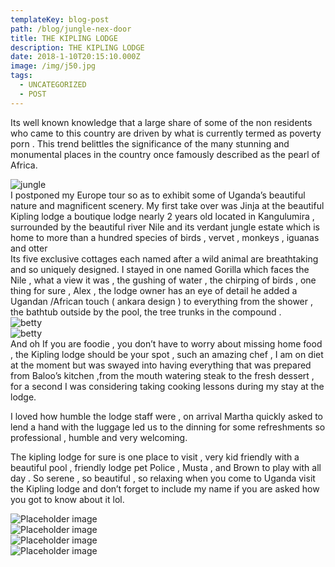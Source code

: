 ```yaml
---
templateKey: blog-post
path: /blog/jungle-nex-door
title: THE KIPLING LODGE
description: THE KIPLING LODGE
date: 2018-1-10T20:15:10.000Z
image: /img/j50.jpg
tags:
  - UNCATEGORIZED
  - POST
---
```

Its well known knowledge that a large share of some of
the non residents who came to this country are driven by what is
currently termed as poverty porn .
This trend belittles the significance of the many stunning and monumental places in the country once famously described as the pearl of Africa.

<div class="row">
  <div class="col-md-4">
    <img  src="./j70.jpeg" alt="jungle">
  </div>
  <div class="col-md-8">
  I postponed my Europe tour so as to exhibit some of Uganda’s beautiful nature and magnificent scenery.
  My first take over was Jinja at the beautiful Kipling lodge a boutique lodge nearly 2 years old located in Kangulumira , surrounded by the beautiful river Nile and its verdant jungle estate which is home to more than a hundred species of birds , vervet , monkeys , iguanas and otter
  </div>
</div>

<div class="row">  
    <div class="col-md-8">
  Its five exclusive cottages each named after a wild animal are breathtaking and so uniquely designed.
  I stayed in one named Gorilla which faces the Nile , what a view it was , the gushing of water , the chirping of birds , one thing for sure , Alex , the lodge owner has an eye of detail he added a Ugandan /African touch ( ankara design ) to everything from the shower , the bathtub outside by the pool, the tree trunks in the compound .
    </div>
    <div class="col">
      <img  src="./j71.jpeg" alt="betty" >
    </div>
</div>

<div  class="row">
  <div class="col-md-4">
    <img  src="./j65.jpeg" alt="betty">
  </div>
  <div class=col-md-8>
  And oh If you are foodie , you don’t have to worry about missing home food , the Kipling lodge should be your spot , such an amazing chef , I am on diet at the moment but was swayed into having everything that was prepared from Baloo’s kitchen ,from the mouth watering steak to the fresh dessert , for a second I was considering taking cooking lessons during my stay at the lodge.
  </div>
</div>

<div class="mt-4 row container">
  <p>
    I loved how humble the lodge staff were , on arrival Martha quickly asked to lend a hand with the luggage led us to the dinning for some refreshments so professional , humble and very welcoming.
  </p>
  <p>
    The kipling lodge for sure is one place to visit , very kid friendly with a beautiful pool , friendly lodge pet Police , Musta , and Brown to play with all day .
    So serene , so beautiful , so relaxing when you come to Uganda visit the Kipling lodge    and don’t forget to include my name if you are asked how you got to know about it lol.
  </p>
</div>

<div class="row ">
  <div class="col-md-4">
    <img  src="./j53.jpg" alt="Placeholder image" />
  </div>
  <div class="col-md-4">
   <img  src="./j59.jpg" alt="Placeholder image" />
  </div>
</div>

<div class="mt-5 row">
  <div class="col-md-4">
   <img  src="./j63.jpg" alt="Placeholder image" />
  </div>
   <div class="col-md-4">
   <img  src="./j60.jpg" alt="Placeholder image" />
  </div>
</div>
